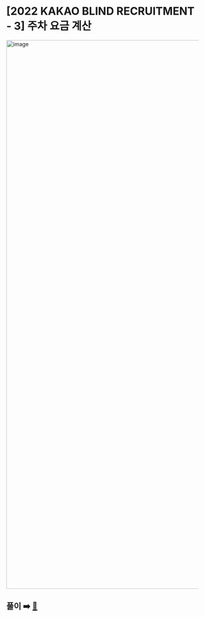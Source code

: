 # [2022 KAKAO BLIND RECRUITMENT - 3] 주차 요금 계산 

<img width="1440" alt="image" src="https://user-images.githubusercontent.com/45463495/176993832-8fac0f19-e08b-47e0-a2bc-72039e47f237.png">

## 풀이 ➡️ [🔗](https://seongho96.tistory.com/89)